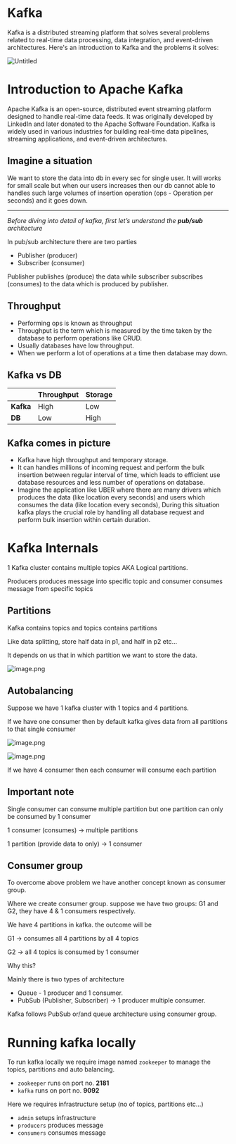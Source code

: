 # Kafka

Kafka is a distributed streaming platform that solves several problems related to real-time data processing, data integration, and event-driven architectures. Here's an introduction to Kafka and the problems it solves:

![Untitled](assets/Untitled.png)

# Introduction to Apache Kafka

Apache Kafka is an open-source, distributed event streaming platform designed to handle real-time data feeds. It was originally developed by LinkedIn and later donated to the Apache Software Foundation. Kafka is widely used in various industries for building real-time data pipelines, streaming applications, and event-driven architectures.

## Imagine a situation

We want to store the data into db in every sec for single user. It will works for small scale but when our users increases then our db cannot able to handles such large volumes of insertion operation (ops - Operation per seconds) and it goes down.

---

_Before diving into detail of kafka, first let’s understand the **pub/sub** architecture_

In pub/sub architecture there are two parties

- Publisher (producer)
- Subscriber (consumer)

Publisher publishes (produce) the data while subscriber subscribes (consumes) to the data which is produced by publisher.

## Throughput

- Performing ops is known as throughput
- Throughput is the term which is measured by the time taken by the database to perform operations like CRUD.
- Usually databases have low throughput.
- When we perform a lot of operations at a time then database may down.

## Kafka vs DB

|           | **Throughput** | **Storage** |
| --------- | -------------- | ----------- |
| **Kafka** | High           | Low         |
| **DB**    | Low            | High        |

## Kafka comes in picture

- Kafka have high throughput and temporary storage.
- It can handles millions of incoming request and perform the bulk insertion between regular interval of time, which leads to efficient use database resources and less number of operations on database.
- Imagine the application like UBER where there are many drivers which produces the data (like location every seconds) and users which consumes the data (like location every seconds), During this situation kafka plays the crucial role by handling all database request and perform bulk insertion within certain duration.

# Kafka Internals

1 Kafka cluster contains multiple topics AKA Logical partitions.

Producers produces message into specific topic and consumer consumes message from specific topics

## Partitions

Kafka contains topics and topics contains partitions

Like data splitting, store half data in p1, and half in p2 etc…

It depends on us that in which partition we want to store the data.

![image.png](assets/image.png)

## Autobalancing

Suppose we have 1 kafka cluster with 1 topics and 4 partitions.

If we have one consumer then by default kafka gives data from all partitions to that single consumer

![image.png](assets/image%201.png)

![image.png](assets/image%202.png)

If we have 4 consumer then each consumer will consume each partition

## Important note

Single consumer can consume multiple partition but one partition can only be consumed by 1 consumer

1 consumer (consumes) → multiple partitions

1 partition (provide data to only) → 1 consumer

## Consumer group

To overcome above problem we have another concept known as consumer group.

Where we create consumer group. suppose we have two groups: G1 and G2, they have 4 & 1 consumers respectively.

We have 4 partitions in kafka. the outcome will be

G1 → consumes all 4 partitions by all 4 topics

G2 → all 4 topics is consumed by 1 consumer

Why this?

Mainly there is two types of architecture

- Queue - 1 producer and 1 consumer.
- PubSub (Publisher, Subscriber) → 1 producer multiple consumer.

Kafka follows PubSub or/and queue architecture using consumer group.

# Running kafka locally

To run kafka locally we require image named `zookeeper` to manage the topics, partitions and auto balancing.

- `zookeeper` runs on port no. **2181**
- `kafka` runs on port no. **9092**

Here we requires infrastructure setup (no of topics, partitions etc…)

- `admin` setups infrastructure
- `producers` produces message
- `consumers` consumes message
